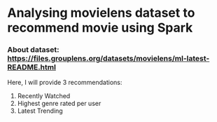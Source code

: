 # Analysing movielens dataset to recommend movie using Spark

### About dataset: https://files.grouplens.org/datasets/movielens/ml-latest-README.html

Here, I will provide 3 recommendations:
1. Recently Watched
2. Highest genre rated per user
3. Latest Trending
